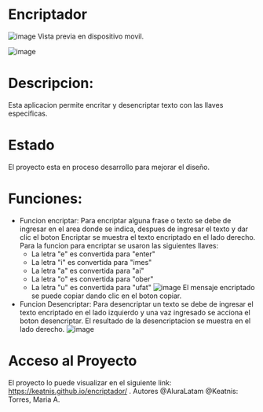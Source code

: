 # Encriptador
![image](https://github.com/keatnis/encriptador/assets/95552515/707fbed5-667d-49f8-b7f7-bd01024f4c5f)
Vista previa en dispositivo movil. 

![image](https://github.com/keatnis/encriptador/assets/95552515/e40fe749-56d1-4747-b2aa-521608de130f)

# Descripcion:
Esta aplicacion permite encritar y desencriptar texto con las llaves especificas.
# Estado
El proyecto esta en proceso desarrollo para mejorar el diseño.

# Funciones:
- Funcion encriptar: 
Para encriptar alguna frase o texto se debe de ingresar en el area donde se indica, despues de ingresar el texto y dar clic el boton Encriptar
se muestra el texto encriptado en el lado derecho.
Para la funcion para encriptar se usaron las siguientes llaves:
  * La letra "e" es convertida para "enter"
  * La letra "i" es convertida para "imes"
  * La letra "a" es convertida para "ai"
  * La letra "o" es convertida para "ober"
  * La letra "u" es convertida para "ufat"
![image](https://github.com/keatnis/encriptador/assets/95552515/f833c29f-493e-4a6f-bcee-30ad6f93f552)
El mensaje encriptado se puede copiar dando clic en el boton copiar.
- Funcion Desencriptar:
Para desencriptar un texto se debe de ingresar el texto encriptado en el lado izquierdo y una vaz ingresado se acciona el boton desencriptar.
El resultado de la desencriptacion se muestra en el lado derecho.
![image](https://github.com/keatnis/encriptador/assets/95552515/b2c4a835-1e82-44f3-9346-dbfc5498b23e)

# Acceso al Proyecto
  El proyecto lo puede visualizar en el siguiente link:
 https://keatnis.github.io/encriptador/
. Autores
@AluraLatam @Keatnis: Torres, Maria A. 
